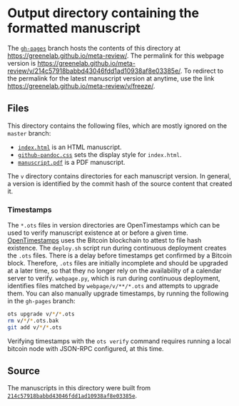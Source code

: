# Output directory containing the formatted manuscript

The [`gh-pages`](https://github.com/greenelab/meta-review/tree/gh-pages) branch hosts the contents of this directory at https://greenelab.github.io/meta-review/.
The permalink for this webpage version is https://greenelab.github.io/meta-review/v/214c57918babbd43046fdd1ad10938af8e03385e/.
To redirect to the permalink for the latest manuscript version at anytime, use the link https://greenelab.github.io/meta-review/v/freeze/.

## Files

This directory contains the following files, which are mostly ignored on the `master` branch:

+ [`index.html`](index.html) is an HTML manuscript.
+ [`github-pandoc.css`](github-pandoc.css) sets the display style for `index.html`.
+ [`manuscript.pdf`](manuscript.pdf) is a PDF manuscript.

The `v` directory contains directories for each manuscript version.
In general, a version is identified by the commit hash of the source content that created it.

### Timestamps

The `*.ots` files in version directories are OpenTimestamps which can be used to verify manuscript existence at or before a given time.
[OpenTimestamps](https://opentimestamps.org/) uses the Bitcoin blockchain to attest to file hash existence.
The `deploy.sh` script run during continuous deployment creates the `.ots` files.
There is a delay before timestamps get confirmed by a Bitcoin block.
Therefore, `.ots` files are initially incomplete and should be upgraded at a later time, so that they no longer rely on the availability of a calendar server to verify.
`webpage.py`, which is run during continuous deployment, identifies files matched by `webpage/v/**/*.ots` and attempts to upgrade them.
You can also manually upgrade timestamps, by running the following in the `gh-pages` branch:

```sh
ots upgrade v/*/*.ots
rm v/*/*.ots.bak
git add v/*/*.ots
```

Verifying timestamps with the `ots verify` command requires running a local bitcoin node with JSON-RPC configured, at this time.

## Source

The manuscripts in this directory were built from
[`214c57918babbd43046fdd1ad10938af8e03385e`](https://github.com/greenelab/meta-review/commit/214c57918babbd43046fdd1ad10938af8e03385e).
